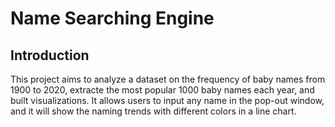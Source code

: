 # Name Searching Engine

## Introduction

This project aims to analyze a dataset on the frequency of baby names from 1900 to 2020, extracte the most popular 1000 baby names each year, and built visualizations. 
It allows users to input any name in the pop-out window, and it will show the naming trends with different colors in a line chart. 

 

